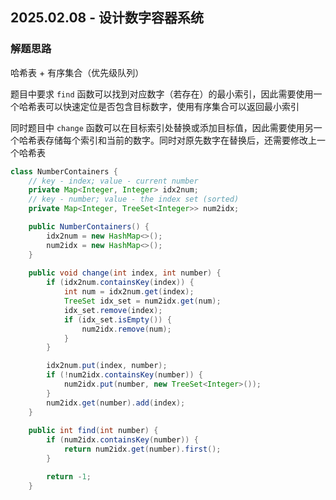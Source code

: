 ## 2025.02.08 - 设计数字容器系统

### 解题思路
哈希表 + 有序集合（优先级队列）

题目中要求 `find` 函数可以找到对应数字（若存在）的最小索引，因此需要使用一个哈希表可以快速定位是否包含目标数字，使用有序集合可以返回最小索引

同时题目中 `change` 函数可以在目标索引处替换或添加目标值，因此需要使用另一个哈希表存储每个索引和当前的数字。同时对原先数字在替换后，还需要修改上一个哈希表

```java
class NumberContainers {
    // key - index; value - current number
    private Map<Integer, Integer> idx2num;
    // key - number; value - the index set (sorted)
    private Map<Integer, TreeSet<Integer>> num2idx;

    public NumberContainers() {
        idx2num = new HashMap<>();
        num2idx = new HashMap<>();
    }
    
    public void change(int index, int number) {
        if (idx2num.containsKey(index)) {
            int num = idx2num.get(index);
            TreeSet idx_set = num2idx.get(num);
            idx_set.remove(index);
            if (idx_set.isEmpty()) {
                num2idx.remove(num);
            }
        }

        idx2num.put(index, number);
        if (!num2idx.containsKey(number)) {
            num2idx.put(number, new TreeSet<Integer>());
        }
        num2idx.get(number).add(index);
    }
    
    public int find(int number) {
        if (num2idx.containsKey(number)) {
            return num2idx.get(number).first();
        }

        return -1;
    }
```
